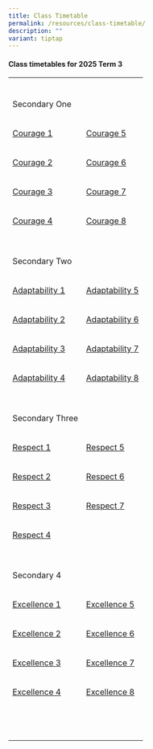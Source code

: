 ```yaml
---
title: Class Timetable
permalink: /resources/class-timetable/
description: ""
variant: tiptap
---
```

<h4><strong>Class timetables for 2025 Term 3</strong></h4>
<table style="minWidth: 50px">
<colgroup>
<col>
<col>
</colgroup>
<tbody>
<tr>
<th rowspan="1" colspan="1">
<p></p>
</th>
<th rowspan="1" colspan="1">
<p></p>
</th>
</tr>
<tr>
<td rowspan="1" colspan="1">
<p>Secondary One</p>
</td>
<td rowspan="1" colspan="1">
<p></p>
</td>
</tr>
<tr>
<td rowspan="1" colspan="1">
<p><a href="/files/Timetable/timetable_courage1.pdf" rel="noopener noreferrer nofollow" target="_blank">Courage 1</a>
</p>
</td>
<td rowspan="1" colspan="1">
<p><a href="/files/Timetable/timetable_courage5.pdf" rel="noopener nofollow" target="_blank">Courage 5</a>
</p>
</td>
</tr>
<tr>
<td rowspan="1" colspan="1">
<p><a href="/files/Timetable/timetable_courage2.pdf" rel="noopener nofollow" target="_blank">Courage 2</a>
</p>
</td>
<td rowspan="1" colspan="1">
<p><a href="/files/Timetable/timetable_courage6.pdf" rel="noopener nofollow" target="_blank">Courage 6</a>
</p>
</td>
</tr>
<tr>
<td rowspan="1" colspan="1">
<p><a href="/files/Timetable/timetable_courage3.pdf" rel="noopener nofollow" target="_blank">Courage 3</a>
</p>
</td>
<td rowspan="1" colspan="1">
<p><a href="/files/Timetable/timetable_courage7.pdf" rel="noopener nofollow" target="_blank">Courage 7</a>
</p>
</td>
</tr>
<tr>
<td rowspan="1" colspan="1">
<p><a href="/files/Timetable/timetable_courage4.pdf" rel="noopener nofollow" target="_blank">Courage 4</a>
</p>
</td>
<td rowspan="1" colspan="1">
<p><a href="/files/Timetable/timetable_courage8.pdf" rel="noopener nofollow" target="_blank">Courage 8</a>
</p>
</td>
</tr>
<tr>
<td rowspan="1" colspan="1">
<p></p>
</td>
<td rowspan="1" colspan="1">
<p></p>
</td>
</tr>
<tr>
<td rowspan="1" colspan="1">
<p>Secondary Two</p>
</td>
<td rowspan="1" colspan="1">
<p></p>
</td>
</tr>
<tr>
<td rowspan="1" colspan="1">
<p><a href="/files/Timetable/timetable_adaptability1.pdf" rel="noopener nofollow" target="_blank">Adaptability 1</a>
</p>
</td>
<td rowspan="1" colspan="1">
<p><a href="/files/Timetable/timetable_adaptability5.pdf" rel="noopener nofollow" target="_blank">Adaptability 5</a>
</p>
</td>
</tr>
<tr>
<td rowspan="1" colspan="1">
<p><a href="/files/Timetable/timetable_adaptability2.pdf" rel="noopener nofollow" target="_blank">Adaptability 2</a>
</p>
</td>
<td rowspan="1" colspan="1">
<p><a href="/files/Timetable/timetable_adaptability6.pdf" rel="noopener nofollow" target="_blank">Adaptability 6</a>
</p>
</td>
</tr>
<tr>
<td rowspan="1" colspan="1">
<p><a href="/files/Timetable/timetable_adaptability3.pdf" rel="noopener nofollow" target="_blank">Adaptability 3</a>
</p>
</td>
<td rowspan="1" colspan="1">
<p><a href="/files/Timetable/timetable_adaptability7.pdf" rel="noopener nofollow" target="_blank">Adaptability 7</a>
</p>
</td>
</tr>
<tr>
<td rowspan="1" colspan="1">
<p><a href="/files/Timetable/timetable_adaptability4.pdf" rel="noopener nofollow" target="_blank">Adaptability 4</a>
</p>
</td>
<td rowspan="1" colspan="1">
<p><a href="/files/Timetable/timetable_adaptability8.pdf" rel="noopener nofollow" target="_blank">Adaptability 8</a>
</p>
</td>
</tr>
<tr>
<td rowspan="1" colspan="1">
<p></p>
</td>
<td rowspan="1" colspan="1">
<p></p>
</td>
</tr>
<tr>
<td rowspan="1" colspan="1">
<p>Secondary Three</p>
</td>
<td rowspan="1" colspan="1">
<p></p>
</td>
</tr>
<tr>
<td rowspan="1" colspan="1">
<p><a href="/files/Timetable/timetable_respect1.pdf" rel="noopener nofollow" target="_blank">Respect 1</a>
</p>
</td>
<td rowspan="1" colspan="1">
<p><a href="/files/Timetable/timetable_respect5.pdf" rel="noopener nofollow" target="_blank">Respect 5</a>
</p>
</td>
</tr>
<tr>
<td rowspan="1" colspan="1">
<p><a href="/files/Timetable/timetable_respect2.pdf" rel="noopener nofollow" target="_blank">Respect 2</a>
</p>
</td>
<td rowspan="1" colspan="1">
<p><a href="/files/Timetable/timetable_respect6.pdf" rel="noopener nofollow" target="_blank">Respect 6</a>
</p>
</td>
</tr>
<tr>
<td rowspan="1" colspan="1">
<p><a href="/files/Timetable/timetable_respect3.pdf" rel="noopener nofollow" target="_blank">Respect 3</a>
</p>
</td>
<td rowspan="1" colspan="1">
<p><a href="/files/Timetable/timetable_respect7.pdf" rel="noopener nofollow" target="_blank">Respect 7</a>
</p>
</td>
</tr>
<tr>
<td rowspan="1" colspan="1">
<p><a href="/files/Timetable/timetable_respect4.pdf" rel="noopener nofollow" target="_blank">Respect 4</a>
</p>
</td>
<td rowspan="1" colspan="1">
<p></p>
</td>
</tr>
<tr>
<td rowspan="1" colspan="1">
<p></p>
</td>
<td rowspan="1" colspan="1">
<p></p>
</td>
</tr>
<tr>
<td rowspan="1" colspan="1">
<p>Secondary 4</p>
</td>
<td rowspan="1" colspan="1">
<p></p>
</td>
</tr>
<tr>
<td rowspan="1" colspan="1">
<p><a href="/files/Timetable/timetable_excellence1.pdf" rel="noopener nofollow" target="_blank">Excellence 1</a>
</p>
</td>
<td rowspan="1" colspan="1">
<p><a href="/files/Timetable/timetable_excellence5.pdf" rel="noopener nofollow" target="_blank">Excellence 5</a>
</p>
</td>
</tr>
<tr>
<td rowspan="1" colspan="1">
<p><a href="/files/Timetable/timetable_excellence2.pdf" rel="noopener nofollow" target="_blank">Excellence 2</a>
</p>
</td>
<td rowspan="1" colspan="1">
<p><a href="/files/Timetable/timetable_excellence6.pdf" rel="noopener nofollow" target="_blank">Excellence 6</a>
</p>
</td>
</tr>
<tr>
<td rowspan="1" colspan="1">
<p><a href="/files/Timetable/timetable_excellence3.pdf" rel="noopener nofollow" target="_blank">Excellence 3</a>
</p>
</td>
<td rowspan="1" colspan="1">
<p><a href="/files/Timetable/timetable_excellence7.pdf" rel="noopener nofollow" target="_blank">Excellence 7</a>
</p>
</td>
</tr>
<tr>
<td rowspan="1" colspan="1">
<p><a href="/files/Timetable/timetable_excellence4.pdf" rel="noopener nofollow" target="_blank">Excellence 4</a>
</p>
</td>
<td rowspan="1" colspan="1">
<p><a href="/files/Timetable/timetable_excellence8.pdf" rel="noopener nofollow" target="_blank">Excellence 8</a>
</p>
</td>
</tr>
<tr>
<td rowspan="1" colspan="1">
<p></p>
</td>
<td rowspan="1" colspan="1">
<p></p>
</td>
</tr>
<tr>
<td rowspan="1" colspan="1">
<p></p>
</td>
<td rowspan="1" colspan="1">
<p></p>
</td>
</tr>
<tr>
<td rowspan="1" colspan="1">
<p></p>
</td>
<td rowspan="1" colspan="1">
<p></p>
</td>
</tr>
</tbody>
</table>
<p></p>
